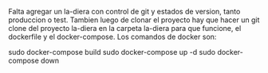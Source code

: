 Falta agregar un la-diera con control de git y estados de version, tanto produccion o test. Tambien luego de clonar el proyecto hay que hacer un git clone del proyecto la-diera en la carpeta la-diera para que funcione, el dockerfile y el docker-compose.
Los comandos de docker son:

sudo docker-compose build
sudo docker-compose up -d
sudo docker-compose down
